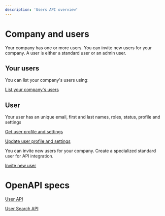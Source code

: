 ```yaml
---
description: 'Users API overview'
---
```


# Company and users

Your company has one or more users.
You can invite new users for your company.
A user is either a standard user or an admin user.

## Your users

You can list your company's users using:

[List your company's users](list.md)

## User

Your user has an unique email, first and last names, roles, status, profile and settings

[Get user profile and settings](get.md)

[Update user profile and settings](update.md)

You can invite new users for your company.
Create a specialized standard user for API integration.

[Invite new user](invite-new.md)

# OpenAPI specs

[User API](https://swagger-ui.accp.tradecloud1.com/?url=https://api.accp.tradecloud1.com/v2/user/specs.yaml)

[User Search API](https://swagger-ui.accp.tradecloud1.com/?url=https://api.accp.tradecloud1.com/v2/user-search/specs.yaml)